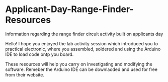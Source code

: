 # Applicant-Day-Range-Finder-Resources
Information regarding the range finder circuit activity built on applicants day

Hello! I hope you enjoyed the lab activity session which introduced you to practical electronic, where you assembled, soldered and using the Arduino IDE to load code ontp you board.

These resources will help you carry on investigating and modifying the software. Remeber the Arduino IDE can be downlaoded and used for free from their website. 
